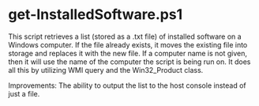 get-InstalledSoftware.ps1
=========================

This script retrieves a list (stored as a .txt file) of installed software on a Windows computer. If the file already exists, it moves the existing file into storage and replaces it with the new file. If a computer name is not given, then it will use the name of the computer the script is being run on. It does all this by utilizing WMI query and the Win32_Product class.

Improvements: The ability to output the list to the host console instead of just a file. 